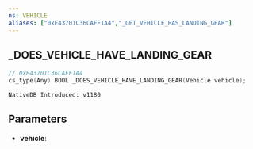 ```yaml
---
ns: VEHICLE
aliases: ["0xE43701C36CAFF1A4","_GET_VEHICLE_HAS_LANDING_GEAR"]
---
```

## _DOES_VEHICLE_HAVE_LANDING_GEAR

```c
// 0xE43701C36CAFF1A4
cs_type(Any) BOOL _DOES_VEHICLE_HAVE_LANDING_GEAR(Vehicle vehicle);
```

```
NativeDB Introduced: v1180
```

## Parameters
* **vehicle**:
